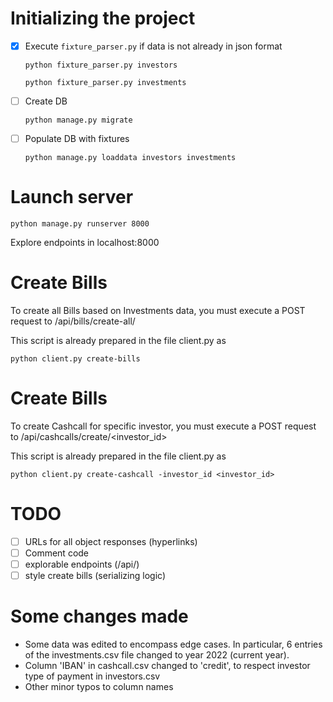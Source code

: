 # Initializing the project

- [x] Execute `fixture_parser.py` if data is not already in json format
  
  ```python fixture_parser.py investors```

  ```python fixture_parser.py investments```

- [ ] Create DB

  ```python manage.py migrate```

- [ ] Populate DB with fixtures

  ```python manage.py loaddata investors investments```

# Launch server

```python manage.py runserver 8000```

Explore endpoints in localhost:8000

# Create Bills

To create all Bills based on Investments data, you must execute a POST request to /api/bills/create-all/

This script is already prepared in the file client.py as

```python client.py create-bills```

# Create Bills

To create Cashcall for specific investor, you must execute a POST request to /api/cashcalls/create/<investor_id>

This script is already prepared in the file client.py as

```python client.py create-cashcall -investor_id <investor_id>```

# TODO

- [ ] URLs for all object responses (hyperlinks)
- [ ] Comment code
- [ ] explorable endpoints (/api/)
- [ ] style create bills (serializing logic)

# Some changes made

- Some data was edited to encompass edge cases. In particular, 6 entries of the investments.csv file changed to year 2022 (current year).
- Column 'IBAN' in cashcall.csv changed to 'credit', to respect investor type of payment in investors.csv 
- Other minor typos to column names